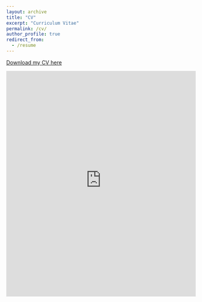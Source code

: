 ```yaml
---
layout: archive
title: "CV"
excerpt: "Curriculum Vitae"
permalink: /cv/
author_profile: true
redirect_from:
  - /resume
---
```


[Download my CV here](https://matthewpesavento.github.io/files/Pesavento_Modern_CV.pdf)

<iframe
    src="https://matthewpesavento.github.io/files/Pesavento_Modern_CV.pdf"
    style="border: none;"
    height="600px"
    width="100%"
    scrolling="auto"></iframe>
